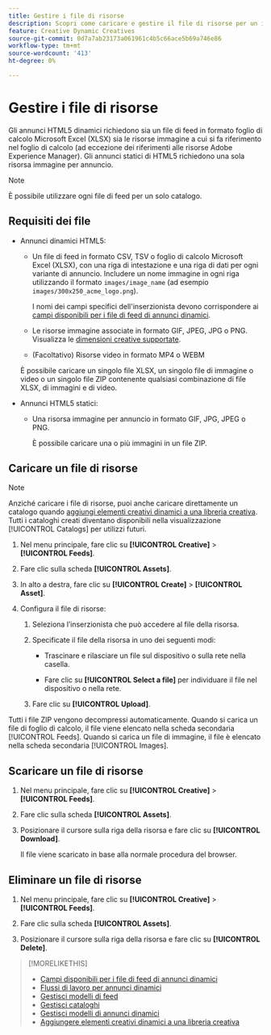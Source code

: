 ```yaml
---
title: Gestire i file di risorse
description: Scopri come caricare e gestire il file di risorse per un inserzionista.
feature: Creative Dynamic Creatives
source-git-commit: 0d7a7ab23173a061961c4b5c66ace5b69a746e86
workflow-type: tm+mt
source-wordcount: '413'
ht-degree: 0%

---
```


# Gestire i file di risorse

Gli annunci HTML5 dinamici richiedono sia un file di feed in formato foglio di calcolo Microsoft Excel (XLSX) sia le risorse immagine a cui si fa riferimento nel foglio di calcolo (ad eccezione dei riferimenti alle risorse Adobe Experience Manager). Gli annunci statici di HTML5 richiedono una sola risorsa immagine per annuncio.


>[!NOTE]
>
> È possibile utilizzare ogni file di feed per un solo catalogo.

## Requisiti dei file

* Annunci dinamici HTML5:

   * Un file di feed in formato CSV, TSV o foglio di calcolo Microsoft Excel (XLSX), con una riga di intestazione e una riga di dati per ogni variante di annuncio. Includere un nome immagine in ogni riga utilizzando il formato `images/image_name` (ad esempio `images/300x250_acme_logo.png`).

     I nomi dei campi specifici dell&#39;inserzionista devono corrispondere ai [campi disponibili per i file di feed di annunci dinamici](/help/creative/appendix-available-feed-fields.md).

   * Le risorse immagine associate in formato GIF, JPEG, JPG o PNG.<!-- Is this true: The maximum file size is two (2) MB. --> Visualizza le [dimensioni creative supportate](/help/creative/creative-libraries/creative-sizes.md).

   * (Facoltativo) Risorse video in formato MP4 o WEBM

  È possibile caricare un singolo file XLSX, un singolo file di immagine o video o un singolo file ZIP contenente qualsiasi combinazione di file XLSX, di immagini e di video.<!-- Check w/eng re any limitations or best practices WRT number of files and filesize allowed -->

* Annunci HTML5 statici:

   * Una risorsa immagine per annuncio in formato GIF, JPG, JPEG o PNG.

     È possibile caricare una o più immagini in un file ZIP.<!-- Check w/eng re any limitations or best practices WRT number of files and filesize allowed -->

## Caricare un file di risorse

>[!NOTE]
>
>Anziché caricare i file di risorse, puoi anche caricare direttamente un catalogo quando [aggiungi elementi creativi dinamici a una libreria creativa](/help/creative/creative-libraries/creative-add-dynamic.md). Tutti i cataloghi creati diventano disponibili nella visualizzazione [!UICONTROL Catalogs] per utilizzi futuri.

1. Nel menu principale, fare clic su **[!UICONTROL Creative]** > **[!UICONTROL Feeds]**.

1. Fare clic sulla scheda **[!UICONTROL Assets]**.

1. In alto a destra, fare clic su **[!UICONTROL Create]** > **[!UICONTROL Asset]**.

1. Configura il file di risorse:

   1. Seleziona l’inserzionista che può accedere al file della risorsa.

   1. Specificate il file della risorsa in uno dei seguenti modi:

      * Trascinare e rilasciare un file sul dispositivo o sulla rete nella casella.

      * Fare clic su **[!UICONTROL Select a file]** per individuare il file nel dispositivo o nella rete.

   1. Fare clic su **[!UICONTROL Upload]**.

Tutti i file ZIP vengono decompressi automaticamente. Quando si carica un file di foglio di calcolo, il file viene elencato nella scheda secondaria [!UICONTROL Feeds]. Quando si carica un file di immagine, il file è elencato nella scheda secondaria [!UICONTROL Images].

## Scaricare un file di risorse

1. Nel menu principale, fare clic su **[!UICONTROL Creative]** > **[!UICONTROL Feeds]**.

1. Fare clic sulla scheda **[!UICONTROL Assets]**.

1. Posizionare il cursore sulla riga della risorsa e fare clic su **[!UICONTROL Download]**.

   Il file viene scaricato in base alla normale procedura del browser.

## Eliminare un file di risorse

1. Nel menu principale, fare clic su **[!UICONTROL Creative]** > **[!UICONTROL Feeds]**.

1. Fare clic sulla scheda **[!UICONTROL Assets]**.

1. Posizionare il cursore sulla riga della risorsa e fare clic su **[!UICONTROL Delete]**.

>[!MORELIKETHIS]
>
>* [Campi disponibili per i file di feed di annunci dinamici](/help/creative/appendix-available-feed-fields.md)
>* [Flussi di lavoro per annunci dinamici](/help/creative/introduction/workflow-dynamic-ads.md)
>* [Gestisci modelli di feed](/help/creative/feeds/feed-template-manage.md)
>* [Gestisci cataloghi](/help/creative/feeds/catalog-manage.md)
>* [Gestisci modelli di annunci dinamici](/help/creative/ad-templates/ad-template-manage.md)
>* [Aggiungere elementi creativi dinamici a una libreria creativa](/help/creative/creative-libraries/creative-add-dynamic.md)
